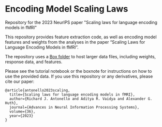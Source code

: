 # Encoding Model Scaling Laws
Repository for the 2023 NeurIPS paper "Scaling laws for language encoding models in fMRI"

This repository provides feature extraction code, as well as encoding model features and weights from the analyses in the paper “Scaling Laws for Language Encoding Models in fMRI”.

The repository uses a [Box folder](https://utexas.box.com/v/EncodingModelScalingLaws) to host larger data files, including weights, response data, and features.

Please see the tutorial notebook or the boxnote for instructions on how to use the provided data. If you use this repository or any derivatives, please cite our paper:

```
@article{antonello2023scaling,
  title={Scaling laws for language encoding models in fMRI}, 
  author={Richard J. Antonello and Aditya R. Vaidya and Alexander G. Huth},
  journal={Advances in Neural Information Processing Systems},
  volume={36},
  year={2023}
}
```
